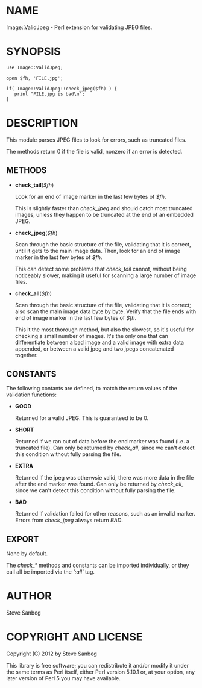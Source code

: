 # NAME

Image::ValidJpeg - Perl extension for validating JPEG files.

# SYNOPSIS

    use Image::ValidJpeg;

    open $fh, 'FILE.jpg';

    if( Image::ValidJpeg::check_jpeg($fh) ) {
       print "FILE.jpg is bad\n";
    }

# DESCRIPTION

This module parses JPEG files to look for errors, such as truncated files.

The methods return 0 if the file is valid, nonzero if an error is detected.

## METHODS

- __check\_tail__(_$fh_)

    Look for an end of image marker in the last few bytes of _$fh_.  

    This is slightly faster than _check\_jpeg_ and should catch most truncated
    images, unless they happen to be truncated at the end of an embedded JPEG.

- __check\_jpeg__(_$fh_)

    Scan through the basic structure of the file, validating that it is correct,
    until it gets to the main image data.  Then, look for an end of image marker
    in the last few bytes of _$fh_.  

    This can detect some problems that _check\_tail_ cannot, without being
    noticeably slower, making it useful for scanning a large number of image
    files.

- __check\_all__(_$fh_)

    Scan through the basic structure of the file, validating that it is correct;
    also scan the main image data byte by byte.  Verify that the file ends with
    end of image marker in the last few bytes of _$fh_.  

    This it the most thorough method, but also the slowest, so it's
    useful for checking a small number of images.  It's the only one that can
    differentiate between a bad image and a valid image with extra data
    appended, or between a valid jpeg and two jpegs concatenated together.

## CONSTANTS

The following contants are defined, to match the return values of the
validation functions:

- __GOOD__

    Returned for a valid JPEG.  This is guaranteed to be 0.

- __SHORT__

    Returned if we ran out of data before the end marker was found (i.e. a
    truncated file).  Can only be returned by _check\_all_, since we can't
    detect this condition without fully parsing the file.

- __EXTRA__

    Returned if the jpeg was otherwsie valid, there was more data in the file
    after the end marker was found.  Can only be returned by _check\_all_, since
    we can't detect this condition without fully parsing the file.

- __BAD__

    Returned if validation failed for other reasons, such as an invalid marker.
    Errors from _check\_jpeg_ always return _BAD_.

## EXPORT

None by default.

The _check\_\*_ methods and constants can be imported individually, or they
call all be imported via the _':all'_ tag.

# AUTHOR

Steve Sanbeg

# COPYRIGHT AND LICENSE

Copyright (C) 2012 by Steve Sanbeg

This library is free software; you can redistribute it and/or modify
it under the same terms as Perl itself, either Perl version 5.10.1 or,
at your option, any later version of Perl 5 you may have available.


